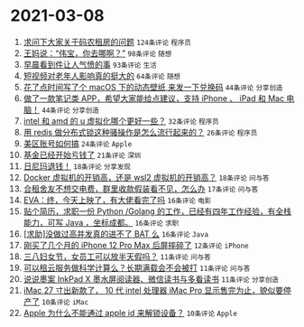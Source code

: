 # 2021-03-08

1. [求问下大家关于码农租房的问题](https://www.v2ex.com/t/759510) `124条评论` `程序员`
1. [王妈说：“伟宝，你去哪啊？”](https://www.v2ex.com/t/759427) `98条评论` `随想`
1. [早晨看到件让人气愤的事](https://www.v2ex.com/t/759433) `93条评论` `生活`
1. [短视频对老年人影响真的挺大的](https://www.v2ex.com/t/759529) `64条评论` `随想`
1. [花了点时间写了个 macOS 下的动态壁纸,来发一下兑换码](https://www.v2ex.com/t/759603) `44条评论` `分享创造`
1. [做了一款笔记类 APP，希望大家能给点建议，支持 iPhone 、 iPad 和 Mac 电脑！](https://www.v2ex.com/t/759488) `44条评论` `分享创造`
1. [intel 和 amd 的 u 虚拟化哪个更好一些？](https://www.v2ex.com/t/759526) `32条评论` `程序员`
1. [用 redis 做分布式锁这种骚操作是怎么流行起来的？](https://www.v2ex.com/t/759583) `26条评论` `程序员`
1. [美区账号如何搞](https://www.v2ex.com/t/759477) `24条评论` `Apple`
1. [基金已经开始亏钱了](https://www.v2ex.com/t/759578) `21条评论` `深圳`
1. [日尼玛退钱！](https://www.v2ex.com/t/759575) `18条评论` `分享发现`
1. [Docker 虚拟机的开销高，还是 wsl2 虚拟机的开销高？](https://www.v2ex.com/t/759530) `18条评论` `问与答`
1. [合租舍友不想交电费，群里收款假装看不见，怎么办](https://www.v2ex.com/t/759451) `17条评论` `问与答`
1. [EVA：终，今天上映了，有大佬看完了吗](https://www.v2ex.com/t/759586) `16条评论` `电影`
1. [贴个简历，求职一份 Python /Golang 的工作，已经有四年工作经验，有全栈能力，可写 Java ，坐标成都。](https://www.v2ex.com/t/759579) `16条评论` `求职`
1. [[求助]没做过高并发真的进不了 BAT 么](https://www.v2ex.com/t/759491) `16条评论` `Java`
1. [刚买了几个月的 iPhone 12 Pro Max 后屏摔碎了](https://www.v2ex.com/t/759506) `12条评论` `iPhone`
1. [三八妇女节，女员工可以放半天假吗？](https://www.v2ex.com/t/759573) `11条评论` `问与答`
1. [可以租云服务做科学计算么？长期满载会不会被打](https://www.v2ex.com/t/759527) `11条评论` `问与答`
1. [说说墨案 InkPad X 墨水屏阅读器、微信读书与多看读书](https://www.v2ex.com/t/759512) `11条评论` `分享创造`
1. [iMac 27 寸出新款了， 10 代 intel 处理器 iMac Pro 显示售完为止，貌似要停产了](https://www.v2ex.com/t/759607) `10条评论` `iMac`
1. [Apple 为什么不能通过 apple id 来解锁设备？](https://www.v2ex.com/t/759525) `10条评论` `Apple`
